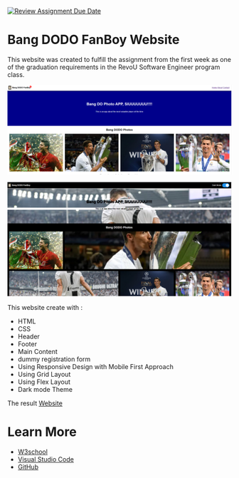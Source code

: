 [![Review Assignment Due Date](https://classroom.github.com/assets/deadline-readme-button-24ddc0f5d75046c5622901739e7c5dd533143b0c8e959d652212380cedb1ea36.svg)](https://classroom.github.com/a/nVsM4ivD)

# Bang DODO FanBoy Website
This website was created to fulfill the assignment from the first week as one of the graduation requirements in the RevoU Software Engineer program class.

![image.png](https://github.com/RevoU-FSSE-2/week-3-aghfairawan/blob/main/website.PNG) 


![image.png](https://github.com/RevoU-FSSE-2/week-3-aghfairawan/blob/main/dark.PNG)

This website create with :
- HTML
- CSS
- Header
- Footer
- Main Content
- dummy registration form
- Using Responsive Design with Mobile First Approach
- Using Grid Layout
- Using Flex Layout
- Dark mode Theme

The result [Website](https://bang-do-fanboy-apps.netlify.app)

# Learn More
- [W3school](https://www.w3schools.com/) 
- [Visual Studio Code](https://code.visualstudio.com/)
- [GitHub](https://github.com/about)
